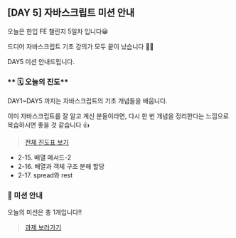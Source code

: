 ## [DAY 5] 자바스크립트 미션 안내

오늘은 한입 FE 챌린지 5일차 입니다😀

드디어 자바스크립트 기초 강의가 모두 끝이 났습니다 👏👏

DAY5 미션 안내드립니다.

### ** 🗓️ 오늘의 진도**

DAY1~DAY5 까지는 자바스크립트의 기초 개념들을 배웁니다.

이미 자바스크립트를 잘 알고 계신 분들이라면, 다시 한 번 개념을 정리한다는 느낌으로 복습하시면 좋을 것 같습니다 👍

> [전체 진도표 보기](https://winterlood.notion.site/01c0f27d63084e9fa1aac5c9db76e8d8)

-   2-15. 배열 메서드-2
-   2-16. 배열과 객체 구조 분해 할당
-   2-17. spread와 rest

### 🎯 미션 안내

오늘의 미션은 총 1개입니다!!

> [과제 보러가기](https://github.com/hbin12212/one-bite2/tree/main/day05/mission)
